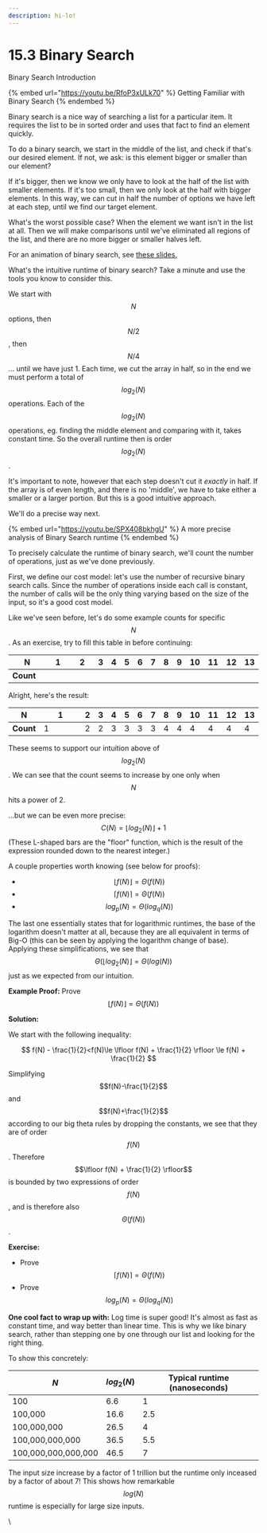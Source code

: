 ```yaml
---
description: hi-lo!
---
```


# 15.3 Binary Search

Binary Search Introduction

{% embed url="https://youtu.be/RfoP3xULk70" %}
Getting Familiar with Binary Search
{% endembed %}

Binary search is a nice way of searching a list for a particular item. It requires the list to be in sorted order and uses that fact to find an element quickly.

To do a binary search, we start in the middle of the list, and check if that's our desired element. If not, we ask: is this element bigger or smaller than our element?

If it's bigger, then we know we only have to look at the half of the list with smaller elements. If it's too small, then we only look at the half with bigger elements. In this way, we can cut in half the number of options we have left at each step, until we find our target element.

What's the worst possible case? When the element we want isn't in the list at all. Then we will make comparisons until we've eliminated all regions of the list, and there are no more bigger or smaller halves left.

For an animation of binary search, see [these slides.](https://docs.google.com/presentation/d/1P4HKmsO3Aaugv7_U16jJN0UbfTEJi1uZUdi_WbIIGe0/edit#slide=id.g463de7561_042)

What's the intuitive runtime of binary search? Take a minute and use the tools you know to consider this.

We start with $$N$$ options, then $$N/2$$, then $$N/4$$ ... until we have just 1. Each time, we cut the array in half, so in the end we must perform a total of $$log_{2}(N)$$operations. Each of the $$log_{2}(N)$$ operations, eg. finding the middle element and comparing with it, takes constant time. So the overall runtime then is order $$log_{2}(N)$$.

It's important to note, however that each step doesn't cut it _exactly_ in half. If the array is of even length, and there is no 'middle', we have to take either a smaller or a larger portion. But this is a good intuitive approach.

We'll do a precise way next.

{% embed url="https://youtu.be/SPX408bkhgU" %}
A more precise analysis of Binary Search runtime
{% endembed %}

To precisely calculate the runtime of binary search, we'll count the number of operations, just as we've done previously.

First, we define our cost model: let's use the number of recursive binary search calls. Since the number of operations inside each call is constant, the number of calls will be the only thing varying based on the size of the input, so it's a good cost model.

Like we've seen before, let's do some example counts for specific $$N$$. As an exercise, try to fill this table in before continuing:

<table><thead><tr><th width="97">N</th><th width="100">1</th><th width="100">2</th><th>3</th><th>4</th><th>5</th><th>6</th><th>7</th><th>8</th><th>9</th><th>10</th><th>11</th><th>12</th><th>13</th></tr></thead><tbody><tr><td><strong>Count</strong></td><td></td><td></td><td></td><td></td><td></td><td></td><td></td><td></td><td></td><td></td><td></td><td></td><td></td></tr></tbody></table>



Alright, here's the result:

<table><thead><tr><th>N</th><th width="100">1</th><th>2</th><th>3</th><th>4</th><th>5</th><th>6</th><th>7</th><th>8</th><th>9</th><th>10</th><th>11</th><th>12</th><th>13</th></tr></thead><tbody><tr><td><strong>Count</strong></td><td>1</td><td>2</td><td>2</td><td>3</td><td>3</td><td>3</td><td>3</td><td>4</td><td>4</td><td>4</td><td>4</td><td>4</td><td>4</td></tr></tbody></table>

These seems to support our intuition above of $$log_{2}(N)$$. We can see that the count seems to increase by one only when $$N$$ hits a power of 2.

...but we can be even more precise: $$C(N)=\lfloor log_{2}(N)\rfloor +1$$ (These L-shaped bars are the "floor" function, which is the result of the expression rounded down to the nearest integer.)

A couple properties worth knowing (see below for proofs):&#x20;

* $$\lfloor f(N) \rfloor=\Theta(f(N))$$
* $$\lceil f(N) \rceil=\Theta(f(N))$$
* $$log_{p}(N) = \Theta(log_{q}(N))$$

The last one essentially states that for logarithmic runtimes, the base of the logarithm doesn't matter at all, because they are all equivalent in terms of Big-O (this can be seen by applying the logarithm change of base). Applying these simplifications, we see that $$\Theta(\lfloor log_{2}(N)\rfloor=\Theta(log(N))$$ just as we expected from our intuition.



**Example Proof:** Prove $$\lfloor f(N) \rfloor=\Theta(f(N))$$

**Solution:**&#x20;

We start with the following inequality:

$$
f(N) - \frac{1}{2}<f(N)\le \lfloor f(N) + \frac{1}{2} \rfloor \le f(N) + \frac{1}{2}
$$

Simplifying $$f(N)-\frac{1}{2}$$ and $$f(N)+\frac{1}{2}$$ according to our big theta rules by dropping the constants, we see that they are of order $$f(N)$$. Therefore $$\lfloor f(N) + \frac{1}{2} \rfloor$$ is bounded by two expressions of order $$f(N)$$, and is therefore also $$\Theta(f(N))$$.

**Exercise:**&#x20;

* Prove $$\lceil f(N) \rceil=\Theta(f(N))$$
* Prove $$log_{p}(N) = \Theta(log_{q}(N))$$

**One cool fact to wrap up with:** Log time is super good! It's almost as fast as constant time, and way better than linear time. This is why we like binary search, rather than stepping one by one through our list and looking for the right thing.

To show this concretely:

| $$N$$               | $$log_{2}(N)$$ | Typical runtime (nanoseconds) |
| ------------------- | -------------- | ----------------------------- |
| 100                 | 6.6            | 1                             |
| 100,000             | 16.6           | 2.5                           |
| 100,000,000         | 26.5           | 4                             |
| 100,000,000,000     | 36.5           | 5.5                           |
| 100,000,000,000,000 | 46.5           | 7                             |

The input size increase by a factor of 1 trillion but the runtime only inceased by a factor of about 7! This shows how remarkable $$log(N)$$ runtime is especially for large size inputs.

\
